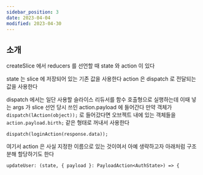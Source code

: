 ```yaml
---
sidebar_position: 3
date: 2023-04-04
modified: 2023-04-30
---
```


## 소개

createSlice 에서 reducers 를 선언할 때
state 와 action 이 있다

state 는 slice 에 저장되어 있는 기존 값을 사용한다
action 은 dispatch 로 전달되는 값을 사용한다

dispatch 에서는 일단 사용할 슬라이스 리듀서를 함수 호출형으로 실행하는데
이때 넣는 args 가 slice 선언 당시 쓰인 action.payload 에 들어간다
만약 객체가 `dispatch(lAction(object));` 로 들어갔다면
오브젝트 내에 있는 객체들을
`action.payload.birth;` 같은 형태로 꺼내서 사용한다

`dispatch(loginAction(response.data));`

여기서 action 은 사실 지정한 이름으로 있는 것이여서
아예 생략하고자 아래처럼 구조분해 할당하기도 한다

```tsx
updateUser: (state, { payload }: PayloadAction<AuthState>) => {
```
